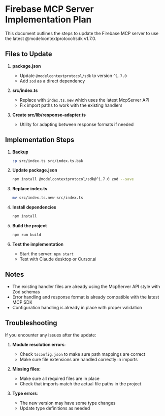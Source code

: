 # Firebase MCP Server Implementation Plan

This document outlines the steps to update the Firebase MCP server to use the latest @modelcontextprotocol/sdk v1.7.0.

## Files to Update

1. **package.json**
   - Update `@modelcontextprotocol/sdk` to version `^1.7.0`
   - Add `zod` as a direct dependency

2. **src/index.ts**
   - Replace with `index.ts.new` which uses the latest McpServer API
   - Fix import paths to work with the existing handlers

3. **Create src/lib/response-adapter.ts**
   - Utility for adapting between response formats if needed

## Implementation Steps

1. **Backup**
   ```bash
   cp src/index.ts src/index.ts.bak
   ```

2. **Update package.json**
   ```bash
   npm install @modelcontextprotocol/sdk@^1.7.0 zod --save
   ```

3. **Replace index.ts**
   ```bash
   mv src/index.ts.new src/index.ts
   ```

4. **Install dependencies**
   ```bash
   npm install
   ```

5. **Build the project**
   ```bash
   npm run build
   ```

6. **Test the implementation**
   - Start the server: `npm start`
   - Test with Claude desktop or Cursor.ai

## Notes

- The existing handler files are already using the McpServer API style with Zod schemas
- Error handling and response format is already compatible with the latest MCP SDK
- Configuration handling is already in place with proper validation

## Troubleshooting

If you encounter any issues after the update:

1. **Module resolution errors**:
   - Check `tsconfig.json` to make sure path mappings are correct
   - Make sure file extensions are handled correctly in imports

2. **Missing files**:
   - Make sure all required files are in place
   - Check that imports match the actual file paths in the project

3. **Type errors**:
   - The new version may have some type changes
   - Update type definitions as needed
